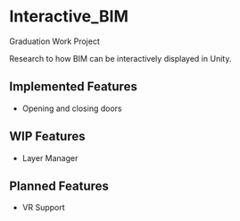 # Interactive_BIM
Graduation Work Project

Research to how BIM can be interactively displayed in Unity.

## Implemented Features
- Opening and closing doors

## WIP Features
- Layer Manager

## Planned Features
- VR Support
